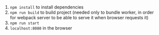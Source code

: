 1. `npm install` to install dependencies
2. `npm run build` to build project (needed only to bundle worker, in order for webpack server to be able to serve it when browser requests it)
2. `npm run start`
3. `localhost:8080` in the browser